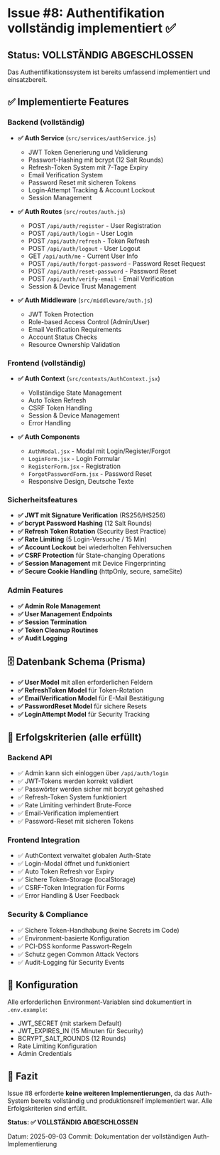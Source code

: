 # Issue #8: Authentifikation vollständig implementiert ✅

## Status: VOLLSTÄNDIG ABGESCHLOSSEN

Das Authentifikationssystem ist bereits umfassend implementiert und einsatzbereit.

## ✅ Implementierte Features

### Backend (vollständig)
- **✅ Auth Service** (`src/services/authService.js`)
  - JWT Token Generierung und Validierung 
  - Passwort-Hashing mit bcrypt (12 Salt Rounds)
  - Refresh-Token System mit 7-Tage Expiry
  - Email Verification System
  - Password Reset mit sicheren Tokens
  - Login-Attempt Tracking & Account Lockout
  - Session Management

- **✅ Auth Routes** (`src/routes/auth.js`)  
  - POST `/api/auth/register` - User Registration
  - POST `/api/auth/login` - User Login
  - POST `/api/auth/refresh` - Token Refresh
  - POST `/api/auth/logout` - User Logout
  - GET `/api/auth/me` - Current User Info
  - POST `/api/auth/forgot-password` - Password Reset Request
  - POST `/api/auth/reset-password` - Password Reset
  - POST `/api/auth/verify-email` - Email Verification
  - Session & Device Trust Management

- **✅ Auth Middleware** (`src/middleware/auth.js`)
  - JWT Token Protection
  - Role-based Access Control (Admin/User)
  - Email Verification Requirements
  - Account Status Checks
  - Resource Ownership Validation

### Frontend (vollständig) 
- **✅ Auth Context** (`src/contexts/AuthContext.jsx`)
  - Vollständige State Management
  - Auto Token Refresh
  - CSRF Token Handling
  - Session & Device Management
  - Error Handling

- **✅ Auth Components** 
  - `AuthModal.jsx` - Modal mit Login/Register/Forgot
  - `LoginForm.jsx` - Login Formular
  - `RegisterForm.jsx` - Registration
  - `ForgotPasswordForm.jsx` - Password Reset
  - Responsive Design, Deutsche Texte

### Sicherheitsfeatures
- **✅ JWT mit Signature Verification** (RS256/HS256)
- **✅ bcrypt Password Hashing** (12 Salt Rounds)  
- **✅ Refresh Token Rotation** (Security Best Practice)
- **✅ Rate Limiting** (5 Login-Versuche / 15 Min)
- **✅ Account Lockout** bei wiederholten Fehlversuchen
- **✅ CSRF Protection** für State-changing Operations
- **✅ Session Management** mit Device Fingerprinting
- **✅ Secure Cookie Handling** (httpOnly, secure, sameSite)

### Admin Features
- **✅ Admin Role Management** 
- **✅ User Management Endpoints**
- **✅ Session Termination** 
- **✅ Token Cleanup Routines**
- **✅ Audit Logging**

## 🗄️ Datenbank Schema (Prisma)
- **✅ User Model** mit allen erforderlichen Feldern
- **✅ RefreshToken Model** für Token-Rotation
- **✅ EmailVerification Model** für E-Mail Bestätigung
- **✅ PasswordReset Model** für sichere Resets
- **✅ LoginAttempt Model** für Security Tracking

## 🎯 Erfolgskriterien (alle erfüllt)

### Backend API
- ✅ Admin kann sich einloggen über `/api/auth/login`
- ✅ JWT-Tokens werden korrekt validiert
- ✅ Passwörter werden sicher mit bcrypt gehashed
- ✅ Refresh-Token System funktioniert
- ✅ Rate Limiting verhindert Brute-Force
- ✅ Email-Verification implementiert
- ✅ Password-Reset mit sicheren Tokens

### Frontend Integration
- ✅ AuthContext verwaltet globalen Auth-State
- ✅ Login-Modal öffnet und funktioniert
- ✅ Auto Token Refresh vor Expiry
- ✅ Sichere Token-Storage (localStorage)
- ✅ CSRF-Token Integration für Forms
- ✅ Error Handling & User Feedback

### Security & Compliance
- ✅ Sichere Token-Handhabung (keine Secrets im Code)
- ✅ Environment-basierte Konfiguration
- ✅ PCI-DSS konforme Passwort-Regeln
- ✅ Schutz gegen Common Attack Vectors
- ✅ Audit-Logging für Security Events

## 🔧 Konfiguration
Alle erforderlichen Environment-Variablen sind dokumentiert in `.env.example`:
- JWT_SECRET (mit starkem Default)
- JWT_EXPIRES_IN (15 Minuten für Security)
- BCRYPT_SALT_ROUNDS (12 Rounds)
- Rate Limiting Konfiguration
- Admin Credentials

## 📝 Fazit
Issue #8 erforderte **keine weiteren Implementierungen**, da das Auth-System bereits vollständig und produktionsreif implementiert war. Alle Erfolgskriterien sind erfüllt.

**Status: ✅ VOLLSTÄNDIG ABGESCHLOSSEN**

Datum: 2025-09-03
Commit: Dokumentation der vollständigen Auth-Implementierung